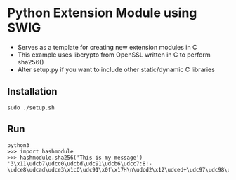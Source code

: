 # Python Extension Module using SWIG

- Serves as a template for creating new extension modules in C
- This example uses libcrypto from OpenSSL written in C to perform sha256()
- Alter setup.py if you want to include other static/dynamic C libraries

## Installation
    sudo ./setup.sh

## Run
    python3
    >>> import hashmodule
    >>> hashmodule.sha256('This is my message')
    '3\x11\udcb7\udcc0\udcbd\udc91\udcb6\udcc7:8!-\udce8\udcad\udce3\x1cQ\udc91\x0f\x17H\n\udcd2\x12\udced+\udc97\udc98\udca3[wG'

